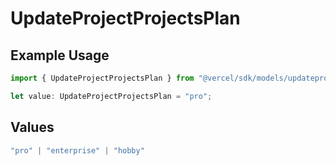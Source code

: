 # UpdateProjectProjectsPlan

## Example Usage

```typescript
import { UpdateProjectProjectsPlan } from "@vercel/sdk/models/updateprojectop.js";

let value: UpdateProjectProjectsPlan = "pro";
```

## Values

```typescript
"pro" | "enterprise" | "hobby"
```